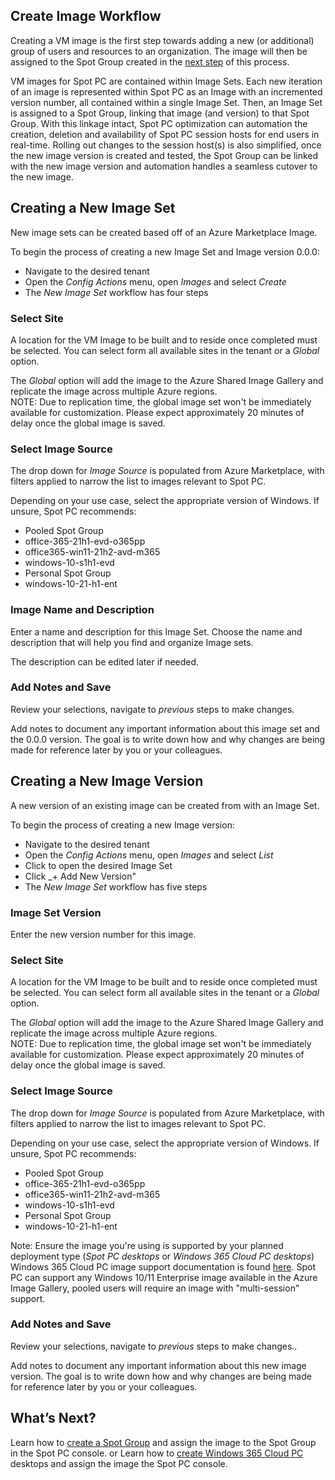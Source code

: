 <meta name="robots" content="noindex">

## Create Image Workflow

Creating a VM image is the first step towards adding a new (or additional) group of users and resources to an organization.  The image will then be assigned to the Spot Group created in the [next step](spot-pc/tutorials/create-spot-group) of this process.

VM images for Spot PC are contained within Image Sets. Each new iteration of an image is represented within Spot PC as an Image with an incremented version number, all contained within a single Image Set. Then, an Image Set is assigned to a Spot Group, linking that image (and version) to that Spot Group. With this linkage intact, Spot PC optimization can automation the creation, deletion and availability of Spot PC session hosts for end users in real-time. Rolling out changes to the session host(s) is also simplified, once the new image version is created and tested, the Spot Group can be linked with the new image version and automation handles a seamless cutover to the new image.

## Creating a New Image Set

New image sets can be created based off of an Azure Marketplace Image.

To begin the process of creating a new Image Set and Image version 0.0.0:

- Navigate to the desired tenant
- Open the _Config Actions_ menu, open _Images_ and select _Create_
- The _New Image Set_ workflow has four steps

### Select Site

A location for the VM Image to be built and to reside once completed must be selected. You can select form all available sites in the tenant or a _Global_ option.

The _Global_ option will add the image to the Azure Shared Image Gallery and replicate the image across multiple Azure regions. <br>
NOTE: Due to replication time, the global image set won't be immediately available for customization. Please expect approximately 20 minutes of delay once the global image is saved.

### Select Image Source

The drop down for _Image Source_ is populated from Azure Marketplace, with filters applied to narrow the list to images relevant to Spot PC.

Depending on your use case, select the appropriate version of Windows.
If unsure, Spot PC recommends:

- Pooled Spot Group
- office-365-21h1-evd-o365pp
- office365-win11-21h2-avd-m365
- windows-10-s1h1-evd
- Personal Spot Group
- windows-10-21-h1-ent

### Image Name and Description

Enter a name and description for this Image Set. Choose the name and description that will help you find and organize Image sets.

The description can be edited later if needed.

### Add Notes and Save

Review your selections, navigate to _previous_ steps to make changes.

Add notes to document any important information about this image set and the 0.0.0 version. The goal is to write down how and why changes are being made for reference later by you or your colleagues.

## Creating a New Image Version

A new version of an existing image can be created from with an Image Set.

To begin the process of creating a new Image version:

- Navigate to the desired tenant
- Open the _Config Actions_ menu, open _Images_ and select _List_
- Click to open the desired Image Set
- Click \_+ Add New Version"
- The _New Image Set_ workflow has five steps

### Image Set Version

Enter the new version number for this image.

### Select Site

A location for the VM Image to be built and to reside once completed must be selected. You can select form all available sites in the tenant or a _Global_ option.

The _Global_ option will add the image to the Azure Shared Image Gallery and replicate the image across multiple Azure regions. <br>
NOTE: Due to replication time, the global image set won't be immediately available for customization. Please expect approximately 20 minutes of delay once the global image is saved.

### Select Image Source

The drop down for _Image Source_ is populated from Azure Marketplace, with filters applied to narrow the list to images relevant to Spot PC.

Depending on your use case, select the appropriate version of Windows.
If unsure, Spot PC recommends:

* Pooled Spot Group
 * office-365-21h1-evd-o365pp
 * office365-win11-21h2-avd-m365
 * windows-10-s1h1-evd
* Personal Spot Group
 * windows-10-21-h1-ent

Note: Ensure the image you're using is supported by your planned deployment type (_Spot PC desktops_ or _Windows 365 Cloud PC desktops_) Windows 365 Cloud PC image support documentation is found [here](https://docs.microsoft.com/en-us/windows-365/enterprise/device-images). Spot PC can support any Windows 10/11 Enterprise image available in the Azure Image Gallery, pooled users will require an image with "multi-session" support.

### Add Notes and Save

Review your selections, navigate to _previous_ steps to make changes..

Add notes to document any important information about this new image version. The goal is to write down how and why changes are being made for reference later by you or your colleagues.

## What’s Next?

Learn how to [create a Spot Group](spot-pc/tutorials/create-spot-group) and assign the image to the Spot Group in the Spot PC console.
or
Learn how to [create Windows 365 Cloud PC](spot-pc/tutorials/deploy-windows-365-cloud-pc) desktops and assign the image the Spot PC console.
